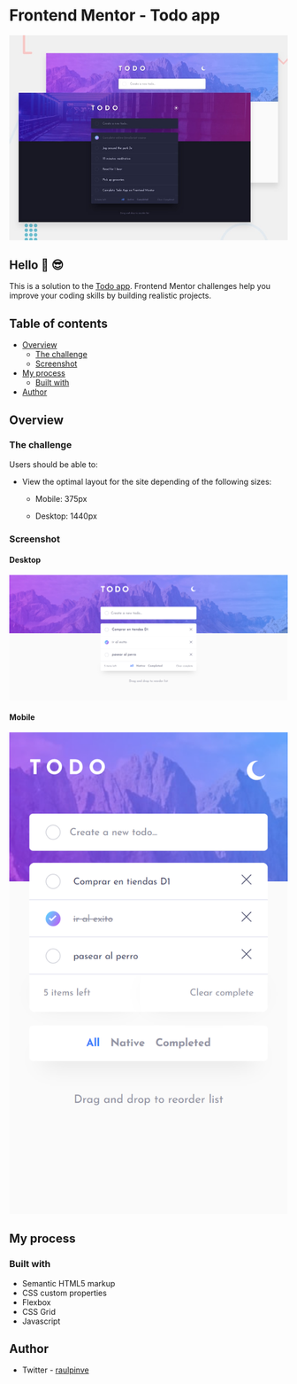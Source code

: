 # Frontend Mentor - Todo app

![Todo app preview](https://github.com/raulpinve/todo-app-main/blob/main/design/design/desktop-preview.jpg)

## Hello :metal:  :sunglasses:

This is a solution to the [Todo app](https://www.frontendmentor.io/challenges/todo-app-Su1_KokOW). Frontend Mentor challenges help you improve your coding skills by building realistic projects. 

## Table of contents

- [Overview](#overview)
  - [The challenge](#the-challenge)
  - [Screenshot](#screenshot)
- [My process](#my-process)
  - [Built with](#built-with)
- [Author](#author)

## Overview

### The challenge

Users should be able to:

- View the optimal layout for the site depending of the following sizes:

  - Mobile: 375px

  - Desktop: 1440px


### Screenshot

#### Desktop 

![Todo app desktop preview](https://github.com/raulpinve/todo-app-main/blob/main/images/desktop-preview.png)

#### Mobile 

![Todo app mobile preview](https://github.com/raulpinve/todo-app-main/blob/main/images/mobile-preview.png)

## My process

### Built with

- Semantic HTML5 markup
- CSS custom properties
- Flexbox
- CSS Grid
- Javascript


## Author

- Twitter - [raulpinve](https://www.twitter.com/raulpinve)
